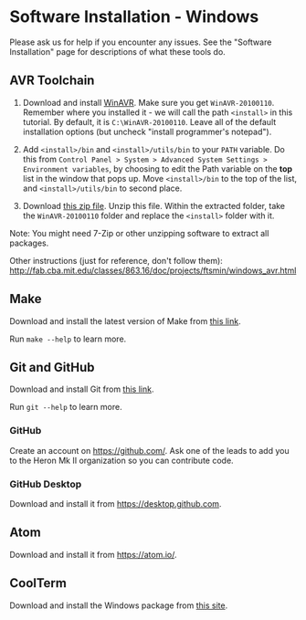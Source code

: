 # Software Installation - Windows

Please ask us for help if you encounter any issues. See the "Software Installation" page for descriptions of what these tools do.


## AVR Toolchain

1. Download and install [WinAVR](https://sourceforge.net/projects/winavr/files/WinAVR/20100110/). Make sure you get `WinAVR-20100110`. Remember where you installed it - we will call the path `<install>` in this tutorial. By default, it is `C:\WinAVR-20100110`. Leave all of the default installation options (but uncheck "install programmer's notepad").

2. Add `<install>/bin` and `<install>/utils/bin` to your `PATH` variable. Do this from `Control Panel > System > Advanced System Settings > Environment variables`, by choosing to edit the Path variable on the **top** list in the window that pops up. Move `<install>/bin` to the top of the list, and `<install>/utils/bin` to second place.

3. Download [this zip file](https://drive.google.com/file/d/1fWXrAz3peHORZjkVtChWaw8oGPStPxiM/view?usp=sharing). Unzip this file. Within the extracted folder, take the `WinAVR-20100110` folder and replace the `<install>` folder with it.

Note: You might need 7-Zip or other unzipping software to extract all packages.

Other instructions (just for reference, don't follow them): http://fab.cba.mit.edu/classes/863.16/doc/projects/ftsmin/windows_avr.html




## Make

Download and install the latest version of Make from [this link](https://www.gnu.org/software/make/).

Run `make --help` to learn more.




## Git and GitHub

Download and install Git from [this link](https://git-scm.com).

Run `git --help` to learn more.

### GitHub

Create an account on https://github.com/. Ask one of the leads to add you to the Heron Mk II organization so you can contribute code.

### GitHub Desktop

Download and install it from https://desktop.github.com.


## Atom

Download and install it from https://atom.io/.


## CoolTerm

Download and install the Windows package from [this site](http://freeware.the-meiers.org/).
